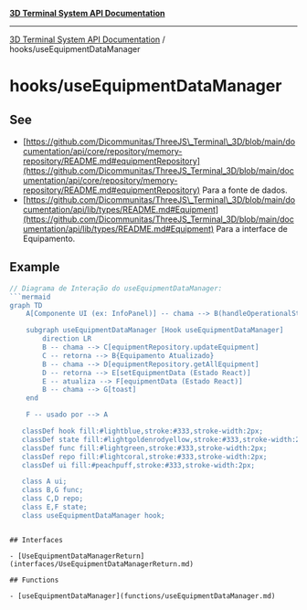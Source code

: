 [**3D Terminal System API Documentation**](../../README.md)

***

[3D Terminal System API Documentation](../../README.md) / hooks/useEquipmentDataManager

# hooks/useEquipmentDataManager

## See

 - [https://github.com/Dicommunitas/ThreeJS\_Terminal\_3D/blob/main/documentation/api/core/repository/memory-repository/README.md#equipmentRepository](https://github.com/Dicommunitas/ThreeJS_Terminal_3D/blob/main/documentation/api/core/repository/memory-repository/README.md#equipmentRepository) Para a fonte de dados.
 - [https://github.com/Dicommunitas/ThreeJS\_Terminal\_3D/blob/main/documentation/api/lib/types/README.md#Equipment](https://github.com/Dicommunitas/ThreeJS_Terminal_3D/blob/main/documentation/api/lib/types/README.md#Equipment) Para a interface de Equipamento.

## Example

```ts
// Diagrama de Interação do useEquipmentDataManager:
```mermaid
graph TD
    A[Componente UI (ex: InfoPanel)] -- chama --> B(handleOperationalStateChange)

    subgraph useEquipmentDataManager [Hook useEquipmentDataManager]
        direction LR
        B -- chama --> C[equipmentRepository.updateEquipment]
        C -- retorna --> B{Equipamento Atualizado}
        B -- chama --> D[equipmentRepository.getAllEquipment]
        D -- retorna --> E[setEquipmentData (Estado React)]
        E -- atualiza --> F[equipmentData (Estado React)]
        B -- chama --> G[toast]
    end

    F -- usado por --> A

   classDef hook fill:#lightblue,stroke:#333,stroke-width:2px;
   classDef state fill:#lightgoldenrodyellow,stroke:#333,stroke-width:2px;
   classDef func fill:#lightgreen,stroke:#333,stroke-width:2px;
   classDef repo fill:#lightcoral,stroke:#333,stroke-width:2px;
   classDef ui fill:#peachpuff,stroke:#333,stroke-width:2px;

   class A ui;
   class B,G func;
   class C,D repo;
   class E,F state;
   class useEquipmentDataManager hook;
```
```

## Interfaces

- [UseEquipmentDataManagerReturn](interfaces/UseEquipmentDataManagerReturn.md)

## Functions

- [useEquipmentDataManager](functions/useEquipmentDataManager.md)
